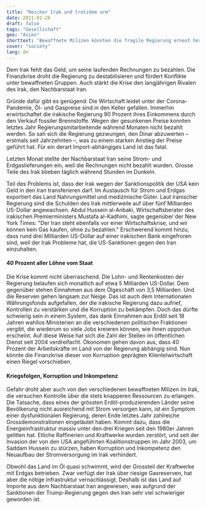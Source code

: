 ```yaml
---
title: "Reicher Irak und trotzdem arm"
date: 2021-01-26
draft: false
tags: "Gesellschaft"
geo: "Asien"
shorttext: "Bewaffnete Milizen könnten die fragile Regierung erneut herausfordern. Es wuchern Korruption und Bürokratie."
cover: "society"
lang: de
---
```


Dem Irak fehlt das Geld, um seine laufenden Rechnungen zu bezahlen. Die Finanzkrise droht die Regierung zu destabilisieren und fördert Konflikte unter bewaffneten Gruppen. Auch stärkt die Krise den langjährigen Rivalen des Irak, den Nachbarstaat Iran.

Gründe dafür gibt es genügend: Die Wirtschaft leidet unter der Corona-Pandemie, Öl- und Gaspreise sind in den Keller gefallen. Immerhin erwirtschaftet die irakische Regierung 90 Prozent ihres Einkommens durch den Verkauf fossiler Brennstoffe. Wegen der gesunkenen Preise konnten letztes Jahr Regierungsmitarbeitende während Monaten nicht bezahlt werden. So sah sich die Regierung gezwungen, den Dinar abzuwerten – erstmals seit Jahrzehnten –, was zu einem starken Anstieg der Preise geführt hat. Für ein derart Import-abhängiges Land ist das fatal.

Letzten Monat stellte der Nachbarstaat Iran seine Strom- und Erdgaslieferungen ein, weil die Rechnungen nicht bezahlt wurden. Grosse Teile des Irak blieben täglich während Stunden im Dunkeln.

Teil des Problems ist, dass der Irak wegen der Sanktionspolitik der USA kein Geld in den Iran transferieren darf. Im Austausch für Strom und Erdgas exportiert das Land Nahrungsmittel und medizinische Güter. Laut iranischer Regierung sind die Schulden des Irak mittlerweile auf über fünf Milliarden US-Dollar angewachsen. Abdul Hussein al-Anbaki, Wirtschaftsberater des irakischen Premierministers Mustafa al-Kadhimi, sagte gegenüber der New York Times: "Der Iran steht ebenfalls vor einer Wirtschaftskrise, und wir können kein Gas kaufen, ohne zu bezahlen." Erschwerend kommt hinzu, dass rund drei Milliarden US-Dollar auf einer irakischen Bank eingefroren sind, weil der Irak Probleme hat, die US-Sanktionen gegen den Iran einzuhalten.

#### 40 Prozent aller Löhne vom Staat

Die Krise kommt nicht überraschend. Die Lohn- und Rentenkosten der Regierung belaufen sich monatlich auf etwa 5 Milliarden US-Dollar. Dem gegenüber stehen Einnahmen aus dem Ölgeschäft von 3,5 Milliarden. Und die Reserven gehen langsam zur Neige. Das ist auch dem Internationalen Währungsfonds aufgefallen, der die irakische Regierung dazu aufrief, Kontrollen zu verstärken und die Korruption zu bekämpfen. Doch das dürfte schwierig sein in einem System, das dank Einnahmen aus Erdöl seit 18 Jahren wahllos Ministerien an die verschiedenen politischen Fraktionen vergibt, die wiederum so viele Jobs kreieren können, wie ihnen opportun erscheint. Auf diese Weise hat sich die Zahl der Stellen im öffentlichen Dienst seit 2004 verdreifacht. Ökonomen gehen davon aus, dass 40 Prozent der Arbeitskräfte im Land von der Regierung abhängig sind. Nun könnte die Finanzkrise dieser von Korruption geprägten Klientelwirtschaft einen Riegel vorschieben.

#### Kriegsfolgen, Korruption und Inkompetenz

Gefahr droht aber auch von den verschiedenen bewaffneten Milizen im Irak, die versuchen Kontrolle über die stets knapperen Ressourcen zu erlangen. Die Tatsache, dass eines der grössten Erdöl-produzierenden Länder seine Bevölkerung nicht ausreichend mit Strom versorgen kann, ist ein Symptom einer dysfunktionalen Regierung, deren Ende letztes Jahr zahlreiche Grossdemonstrationen eingeläutet haben. Kommt dazu, dass die Energieinfrastruktur massiv unter den drei Kriegen seit den 1980er Jahren gelitten hat. Etliche Raffinerien und Kraftwerke wurden zerstört, und seit der Invasion der von den USA angeführten Koalitionstruppen im Jahr 2003, um Saddam Hussein zu stürzen, haben Korruption und Inkompetenz den Neuaufbau der Stromversorgung im Irak verhindert.

Obwohl das Land im Öl quasi schwimmt, wird der Grossteil der Kraftwerke mit Erdgas betrieben. Zwar verfügt der Irak über riesige Gasreserven, hat aber die nötige Infrastruktur vernachlässigt. Deshalb ist das Land auf Importe aus dem Nachbarstaat Iran angewiesen, was aufgrund der Sanktionen der Trump-Regierung gegen den Iran sehr viel schwieriger geworden ist.

